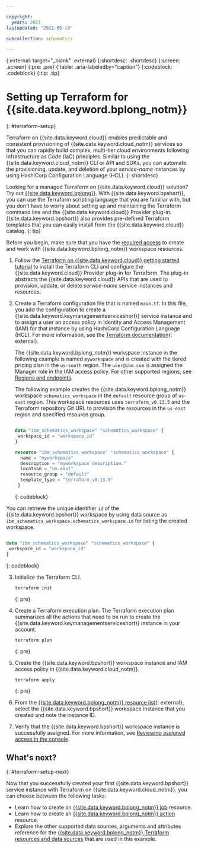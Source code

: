 ```yaml
---

copyright:
  years: 2021
lastupdated: "2021-05-19"

subcollection: schematics

---
```


{:external: target="_blank" .external}
{:shortdesc: .shortdesc}
{:screen: .screen}
{:pre: .pre}
{:table: .aria-labeledby="caption"}
{:codeblock: .codeblock}
{:tip: .tip}


# Setting up Terraform for {{site.data.keyword.bplong_notm}} 
{: #terraform-setup}

Terraform on {{site.data.keyword.cloud}} enables predictable and consistent provisioning of {{site.data.keyword.cloud_notm}} services so that you can rapidly build complex, multi-tier cloud environments following Infrastructure as Code (IaC) principles. Similar to using the {{site.data.keyword.cloud_notm}} CLI or API and SDKs, you can automate the provisioning, update, and deletion of your _service-name_ instances by using HashiCorp Configuration Language (HCL).
{: shortdesc}

Looking for a managed Terraform on {{site.data.keyword.cloud}} solution? Try out [{{site.data.keyword.bplong}}](/docs/schematics?topic=schematics-getting-started). With {{site.data.keyword.bpshort}}, you can use the Terraform scripting language that you are familiar with, but you don't have to worry about setting up and maintaining the Terraform command line and the {{site.data.keyword.cloud}} Provider plug-in. {{site.data.keyword.bpshort}} also provides pre-defined Terraform templates that you can easily install from the {{site.data.keyword.cloud}} catalog.
{: tip}

Before you begin, make sure that you have the [required access](/docs/schematics?topic=schematics-access) to create and work with {{site.data.keyword.bplong_notm}} workspace resources. 

1. Follow the [Terraform on {{site.data.keyword.cloud}} getting started tutorial](/docs/ibm-cloud-provider-for-terraform) to install the Terraform CLI and configure the {{site.data.keyword.cloud}} Provider plug-in for Terraform. The plug-in abstracts the {{site.data.keyword.cloud}} APIs that are used to provision, update, or delete _service-name_ service instances and resources. 
2. Create a Terraform configuration file that is named `main.tf`. In this file, you add the configuration to create a {{site.data.keyword.keymanagementserviceshort}} service instance and to assign a user an access policy in Identity and Access Management (IAM) for that instance by using HashiCorp Configuration Language (HCL). For more information, see the [Terraform documentation](https://www.terraform.io/docs/language/index.html){: external}. 

   The {{site.data.keyword.bplong_notm}} workspace instance in the following example is named `myworkspace` and is created with the tiered pricing plan in the `us-south` region. The `user@ibm.com` is assigned the Manager role in the IAM access policy. For other supported regions, see [Regions and endpoints](/docs/key-protect?topic=key-protect-regions).

   The following example creates the {{site.data.keyword.bplong_notm}} workspace `schematics_workspace` in the `default` resource group of `us-east` region. This workspace resources uses `terraform_v0.13.5` and the Terraform repository Git URL to provision the resources in the `us-east` region and specified resource group. 
   
   ```terraform

   data "ibm_schematics_workspace" "schematics_workspace" {
    workspace_id = "workspace_id"
   }

   resource "ibm_schematics_workspace" "schematics_workspace" {
     name = "myworkspace"
     description = "myworkspace description."
     location = "us-east"
     resource_group = "default"
     template_type = "terraform_v0.13.5"
    }

   ```
   {: codeblock}

  You can retrieve the unique identifier `id` of the {{site.data.keyword.bpshort}} workspace by using data source as `ibm_schematics_workspace.schematics_workspace.id` for listing the created workspace.

   ```terraform

   data "ibm_schematics_workspace" "schematics_workspace" {
    workspace_id = "workspace_id"
   }

   ```
   {: codeblock}
   
3. Initialize the Terraform CLI. 

   ```
   terraform init
   ```
   {: pre}
4. Create a Terraform execution plan. The Terraform execution plan summarizes all the actions that need to be run to create the {{site.data.keyword.keymanagementserviceshort}} instance in your account.

   ```
   terraform plan
   ```
   {: pre}
5. Create the {{site.data.keyword.bpshort}} workspace instance and IAM access policy in {{site.data.keyword.cloud_notm}}.

   ```
   terraform apply
   ```
   {: pre}
6. From the [{{site.data.keyword.bplong_notm}} resource list](/resources){: external}, select the {{site.data.keyword.bpshort}} workspace instance that you created and note the instance ID. 
7. Verify that the {{site.data.keyword.bpshort}} workspace instance is successfully assigned. For more information, see [Reviewing assigned access in the console](/docs/account?topic=account-assign-access-resources#review-your-access-console).

## What's next?
{: #terraform-setup-next}

Now that you successfully created your first {{site.data.keyword.bpshort}} service instance with Terraform on {{site.data.keyword.cloud_notm}}, you can choose between the following tasks: 

  - Learn how to create an [{{site.data.keyword.bplong_notm}} job](https://registry.terraform.io/providers/IBM-Cloud/ibm/latest/docs/resources/schematics_job) resource.
  - Learn how to create an [{{site.data.keyword.bplong_notm}} action](https://registry.terraform.io/providers/IBM-Cloud/ibm/latest/docs/resources/schematics_action) resource.
  - Explore the other supported data sources, arguments and attributes reference for the [{{site.data.keyword.bplong_notm}} Terraform resources and data sources](https://registry.terraform.io/providers/IBM-Cloud/ibm/latest/docs/resources/schematics_action) that are used in this example.

